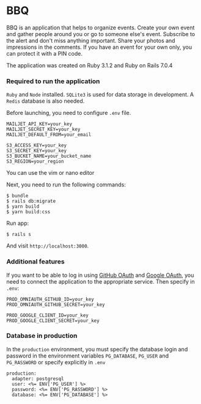 # BBQ

BBQ is an application that helps to organize events. Create your own event and gather people around you or go to someone else's event. Subscribe to the alert and don't miss anything important. Share your photos and impressions in the comments. If you have an event for your own only, you can protect it with a PIN code.

The application was created on Ruby 3.1.2 and Ruby on Rails 7.0.4

### Required to run the application

`Ruby` and `Node` installed. `SQLite3` is used for data storage in development. A `Redis` database is also needed.

Before launching, you need to configure `.env` file.

```
MAILJET_API_KEY=your_key
MAILJET_SECRET_KEY=your_key
MAILJET_DEFAULT_FROM=your_email

S3_ACCESS_KEY=your_key
S3_SECRET_KEY=your_key
S3_BUCKET_NAME=your_bucket_name
S3_REGION=your_region
```

You can use the vim or nano editor

Next, you need to run the following commands:

```
$ bundle
$ rails db:migrate
$ yarn build
$ yarn build:css
```

Run app:

```
$ rails s
```

And visit `http://localhost:3000`.

### Additional features

If you want to be able to log in using [GitHub OAuth](https://docs.github.com/en/developers/apps/building-oauth-apps/authorizing-oauth-apps) and [Google OAuth](https://console.cloud.google.com/welcome?project=bbq-klengvinayte-1673508143249), you need to connect the application to the appropriate service. Then specify in `.env`:

```
PROD_OMNIAUTH_GITHUB_ID=your_key
PROD_OMNIAUTH_GITHUB_SECRET=your_key

PROD_GOOGLE_CLIENT_ID=your_key
PROD_GOOGLE_CLIENT_SECRET=your_key
```

### Database in production

In the `production` environment, you must specify the database login and password in the environment variables `PG_DATABASE`, `PG_USER` and `PG_RASSWORD` or specify explicitly in `.env`

```
production:
  adapter: postgresql
  user: <%= ENV['PG_USER'] %>
  password: <%= ENV['PG_RASSWORD'] %>
  database: <%= ENV['PG_DATABASE'] %>
```
